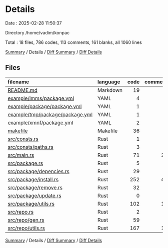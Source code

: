 # Details

Date : 2025-02-28 11:50:37

Directory /home/vadim/konpac

Total : 18 files,  786 codes, 113 comments, 161 blanks, all 1060 lines

[Summary](results.md) / Details / [Diff Summary](diff.md) / [Diff Details](diff-details.md)

## Files
| filename | language | code | comment | blank | total |
| :--- | :--- | ---: | ---: | ---: | ---: |
| [README.md](/README.md) | Markdown | 19 | 0 | 2 | 21 |
| [example/lmms/package.yml](/example/lmms/package.yml) | YAML | 4 | 0 | 1 | 5 |
| [example/package/package.yml](/example/package/package.yml) | YAML | 1 | 0 | 1 | 2 |
| [example/tmp/package/package.yml](/example/tmp/package/package.yml) | YAML | 1 | 0 | 1 | 2 |
| [example/xmnf/package.yml](/example/xmnf/package.yml) | YAML | 2 | 0 | 1 | 3 |
| [makefile](/makefile) | Makefile | 36 | 1 | 7 | 44 |
| [src/consts.rs](/src/consts.rs) | Rust | 1 | 0 | 0 | 1 |
| [src/consts/paths.rs](/src/consts/paths.rs) | Rust | 3 | 0 | 2 | 5 |
| [src/main.rs](/src/main.rs) | Rust | 71 | 26 | 7 | 104 |
| [src/package.rs](/src/package.rs) | Rust | 5 | 0 | 0 | 5 |
| [src/package/depencies.rs](/src/package/depencies.rs) | Rust | 29 | 5 | 6 | 40 |
| [src/package/install.rs](/src/package/install.rs) | Rust | 252 | 46 | 44 | 342 |
| [src/package/remove.rs](/src/package/remove.rs) | Rust | 32 | 4 | 9 | 45 |
| [src/package/update.rs](/src/package/update.rs) | Rust | 0 | 0 | 1 | 1 |
| [src/package/utils.rs](/src/package/utils.rs) | Rust | 102 | 12 | 29 | 143 |
| [src/repo.rs](/src/repo.rs) | Rust | 2 | 0 | 0 | 2 |
| [src/repo/gen.rs](/src/repo/gen.rs) | Rust | 59 | 0 | 9 | 68 |
| [src/repo/utils.rs](/src/repo/utils.rs) | Rust | 167 | 19 | 41 | 227 |

[Summary](results.md) / Details / [Diff Summary](diff.md) / [Diff Details](diff-details.md)